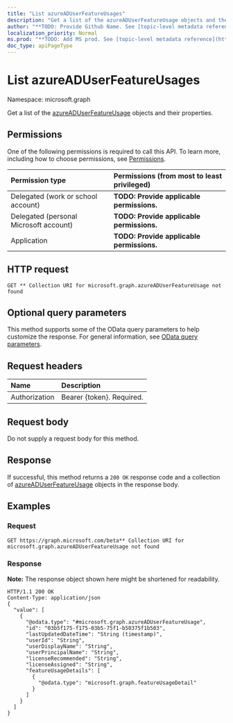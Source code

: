 ```yaml
---
title: "List azureADUserFeatureUsages"
description: "Get a list of the azureADUserFeatureUsage objects and their properties."
author: "**TODO: Provide Github Name. See [topic-level metadata reference](https://msgo.azurewebsites.net/add/document/guidelines/metadata.html#topic-level-metadata)**"
localization_priority: Normal
ms.prod: "**TODO: Add MS prod. See [topic-level metadata reference](https://msgo.azurewebsites.net/add/document/guidelines/metadata.html#topic-level-metadata)**"
doc_type: apiPageType
---
```


# List azureADUserFeatureUsages
Namespace: microsoft.graph

Get a list of the [azureADUserFeatureUsage](../resources/azureaduserfeatureusage.md) objects and their properties.

## Permissions
One of the following permissions is required to call this API. To learn more, including how to choose permissions, see [Permissions](/concepts/permissions-reference.md).

|Permission type|Permissions (from most to least privileged)|
|:---|:---|
|Delegated (work or school account)|**TODO: Provide applicable permissions.**|
|Delegated (personal Microsoft account)|**TODO: Provide applicable permissions.**|
|Application|**TODO: Provide applicable permissions.**|

## HTTP request

<!-- {
  "blockType": "ignored"
}
-->
``` http
GET ** Collection URI for microsoft.graph.azureADUserFeatureUsage not found
```

## Optional query parameters
This method supports some of the OData query parameters to help customize the response. For general information, see [OData query parameters](/graph/query-parameters).

## Request headers
|Name|Description|
|:---|:---|
|Authorization|Bearer {token}. Required.|

## Request body
Do not supply a request body for this method.

## Response

If successful, this method returns a `200 OK` response code and a collection of [azureADUserFeatureUsage](../resources/azureaduserfeatureusage.md) objects in the response body.

## Examples

### Request
<!-- {
  "blockType": "request",
  "name": "get_azureaduserfeatureusage"
}
-->
``` http
GET https://graph.microsoft.com/beta** Collection URI for microsoft.graph.azureADUserFeatureUsage not found
```


### Response
**Note:** The response object shown here might be shortened for readability.
<!-- {
  "blockType": "response",
  "truncated": true,
  "@odata.type": "collection(microsoft.graph.azureaduserfeatureusage)"
}
-->
``` http
HTTP/1.1 200 OK
Content-Type: application/json
{
  "value": [
    {
      "@odata.type": "#microsoft.graph.azureADUserFeatureUsage",
      "id": "03b5f175-f175-03b5-75f1-b50375f1b503",
      "lastUpdatedDateTime": "String (timestamp)",
      "userId": "String",
      "userDisplayName": "String",
      "userPrincipalName": "String",
      "licenseRecommended": "String",
      "licenseAssigned": "String",
      "featureUsageDetails": [
        {
          "@odata.type": "microsoft.graph.featureUsageDetail"
        }
      ]
    }
  ]
}
```

